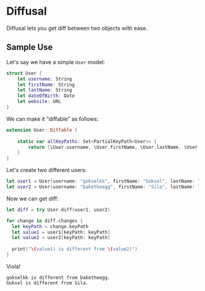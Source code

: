 # Diffusal

Diffusal lets you get diff between two objects with ease.

## Sample Use

Let's say we have a simple `User` model:

```swift
struct User {
    let username: String
    let firstName: String
    let lastName: String
    let dateOfBirth: Date
    let website: URL
}
```

We can make it "diffable" as follows:

```swift
extension User: Diffable {
    
    static var allKeyPaths: Set<PartialKeyPath<User>> {
        return [\User.username, \User.firstName, \User.lastName, \User.dateOfBirth, \User.website]
    }
}
```

Let's create two different users:

```swift
let user1 = User(username: "gokselkk", firstName: "Goksel", lastName: "Koksal", dateOfBirth: dob, website: url)
let user2 = User(username: "baketheegg", firstName: "Sila", lastName: "Koksal", dateOfBirth: dob, website: url)
```

Now we can get diff:

```swift
let diff = try User.diff(user1, user2)

for change in diff.changes {
  let keyPath = change.keyPath
  let value1 = user1[keyPath: keyPath]
  let value2 = user2[keyPath: keyPath]
  
  print("\(value1) is different from \(value2)")
}
```

Viola!

```
gokselkk is different from baketheegg.
Goksel is different from Sila.
```
